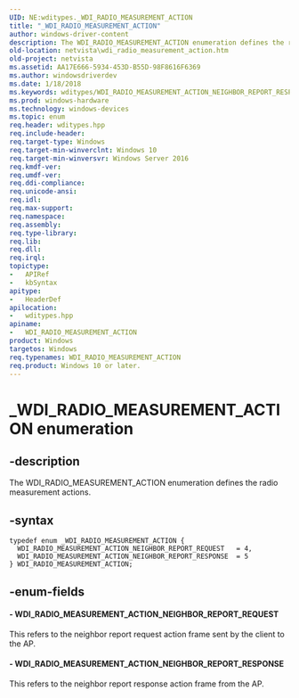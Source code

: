```yaml
---
UID: NE:wditypes._WDI_RADIO_MEASUREMENT_ACTION
title: "_WDI_RADIO_MEASUREMENT_ACTION"
author: windows-driver-content
description: The WDI_RADIO_MEASUREMENT_ACTION enumeration defines the radio measurement actions.
old-location: netvista\wdi_radio_measurement_action.htm
old-project: netvista
ms.assetid: AA17E666-5934-453D-B55D-98F8616F6369
ms.author: windowsdriverdev
ms.date: 1/18/2018
ms.keywords: wditypes/WDI_RADIO_MEASUREMENT_ACTION_NEIGHBOR_REPORT_RESPONSE, wditypes/WDI_RADIO_MEASUREMENT_ACTION_NEIGHBOR_REPORT_REQUEST, WDI_RADIO_MEASUREMENT_ACTION_NEIGHBOR_REPORT_REQUEST, WDI_RADIO_MEASUREMENT_ACTION, netvista.wdi_radio_measurement_action, WDI_RADIO_MEASUREMENT_ACTION enumeration [Device and Driver Installation], wditypes/WDI_RADIO_MEASUREMENT_ACTION, netvista.wifi_radio_measurement_action, WDI_RADIO_MEASUREMENT_ACTION_NEIGHBOR_REPORT_RESPONSE, _WDI_RADIO_MEASUREMENT_ACTION
ms.prod: windows-hardware
ms.technology: windows-devices
ms.topic: enum
req.header: wditypes.hpp
req.include-header: 
req.target-type: Windows
req.target-min-winverclnt: Windows 10
req.target-min-winversvr: Windows Server 2016
req.kmdf-ver: 
req.umdf-ver: 
req.ddi-compliance: 
req.unicode-ansi: 
req.idl: 
req.max-support: 
req.namespace: 
req.assembly: 
req.type-library: 
req.lib: 
req.dll: 
req.irql: 
topictype:
-	APIRef
-	kbSyntax
apitype:
-	HeaderDef
apilocation:
-	wditypes.hpp
apiname:
-	WDI_RADIO_MEASUREMENT_ACTION
product: Windows
targetos: Windows
req.typenames: WDI_RADIO_MEASUREMENT_ACTION
req.product: Windows 10 or later.
---
```


# _WDI_RADIO_MEASUREMENT_ACTION enumeration


## -description


The WDI_RADIO_MEASUREMENT_ACTION enumeration defines the radio measurement actions.


## -syntax


````
typedef enum _WDI_RADIO_MEASUREMENT_ACTION { 
  WDI_RADIO_MEASUREMENT_ACTION_NEIGHBOR_REPORT_REQUEST   = 4,
  WDI_RADIO_MEASUREMENT_ACTION_NEIGHBOR_REPORT_RESPONSE  = 5
} WDI_RADIO_MEASUREMENT_ACTION;
````


## -enum-fields




#### - WDI_RADIO_MEASUREMENT_ACTION_NEIGHBOR_REPORT_REQUEST

This refers to the neighbor report request action frame sent by the client to the AP.


#### - WDI_RADIO_MEASUREMENT_ACTION_NEIGHBOR_REPORT_RESPONSE

This refers to the neighbor report response action frame from the AP.

